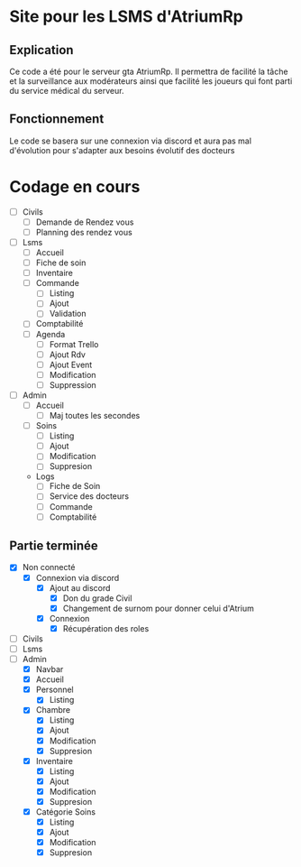 # Site pour les LSMS d'AtriumRp

## Explication
Ce code a été pour le serveur gta AtriumRp. Il permettra de facilité la tâche et la surveillance aux modérateurs ainsi que facilité les joueurs qui font parti du service médical du serveur.

## Fonctionnement
Le code se basera sur une connexion via discord et aura pas mal d'évolution pour s'adapter aux besoins évolutif des docteurs

# Codage en cours
- [ ] Civils
    - [ ] Demande de Rendez vous
    - [ ] Planning des rendez vous
- [ ] Lsms
    - [ ] Accueil
    - [ ] Fiche de soin 
    - [ ] Inventaire
    - [ ] Commande
        - [ ] Listing
        - [ ] Ajout
        - [ ] Validation
    - [ ] Comptabilité
    - [ ] Agenda 
        - [ ] Format Trello
        - [ ] Ajout Rdv
        - [ ] Ajout Event
        - [ ] Modification
        - [ ] Suppression
- [ ] Admin
    - [ ] Accueil
        - [ ] Maj toutes les secondes
    - [ ] Soins
        - [ ] Listing
        - [ ] Ajout
        - [ ] Modification
        - [ ] Suppresion
    - Logs
        - [ ] Fiche de Soin
        - [ ] Service des docteurs
        - [ ] Commande
        - [ ] Comptabilité
 
## Partie terminée
- [x] Non connecté
    - [x] Connexion via discord
        - [x] Ajout au discord
            - [x] Don du grade Civil
            - [x] Changement de surnom pour donner celui d'Atrium
        - [x] Connexion
            - [x] Récupération des roles
- [ ] Civils
- [ ] Lsms
- [ ] Admin
    - [x] Navbar 
    - [x] Accueil
    - [x] Personnel
        - [x] Listing
    - [x] Chambre
        - [x] Listing
        - [x] Ajout
        - [x] Modification
        - [x] Suppresion
    - [X] Inventaire
        - [x] Listing
        - [x] Ajout
        - [x] Modification
        - [x] Suppresion
    - [x] Catégorie Soins
        - [x] Listing
        - [x] Ajout
        - [x] Modification
        - [x] Suppresion
